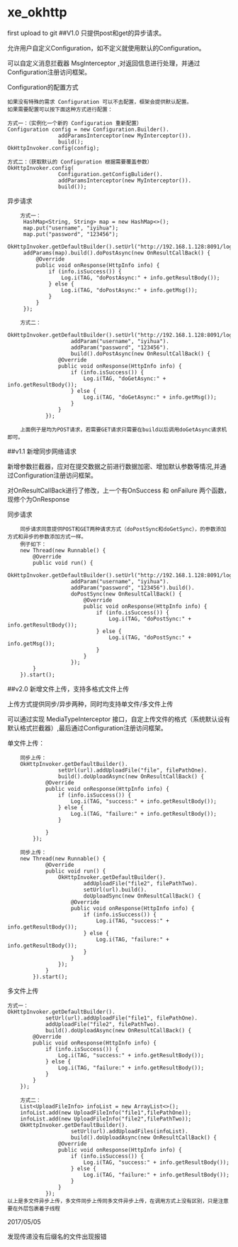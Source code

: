 # xe_okhttp
first upload to git
##V1.0
只提供post和get的异步请求。

允许用户自定义Configuration，如不定义就使用默认的Configuration。

可以自定义消息拦截器 MsgInterceptor ,对返回信息进行处理，并通过Configuration注册访问框架。

Configuration的配置方式
    
    如果没有特殊的需求 Configuration 可以不去配置，框架会提供默认配置。
    如果需要配置可以按下面这种方式进行配置：
    
    方式一：（实例化一个新的 Configuration 重新配置）
    Configuration config = new Configuration.Builder().
                    addParamsInterceptor(new MyInterceptor()).
                    build();
    OkHttpInvoker.config(config);
    
    方式二：（获取默认的 Configuration 根据需要覆盖参数）
    OkHttpInvoker.config(
                    Configuration.getConfigBulider().
                    addParamsInterceptor(new MyInterceptor()).
                    build());
    
异步请求

        方式一：
         HashMap<String, String> map = new HashMap<>();
         map.put("username", "iyihua");
         map.put("password", "123456");
         OkHttpInvoker.getDefaultBuilder().setUrl("http://192.168.1.128:8091/login").
         addParams(map).build().doPostAsync(new OnResultCallBack() {
             @Override
             public void onResponse(HttpInfo info) {
                 if (info.isSuccess()) {
                     Log.i(TAG, "doPostAsync:" + info.getResultBody());
                 } else {
                     Log.i(TAG, "doPostAsync:" + info.getMsg());
                 }
             }
         });
        
        方式二：
        OkHttpInvoker.getDefaultBuilder().setUrl("http://192.168.1.128:8091/login").
                        addParam("username", "iyihua").
                        addParam("password", "123456").
                        build().doPostAsync(new OnResultCallBack() {
                    @Override
                    public void onResponse(HttpInfo info) {
                        if (info.isSuccess()) {
                            Log.i(TAG, "doGetAsync:" + info.getResultBody());
                        } else {
                            Log.i(TAG, "doGetAsync:" + info.getMsg());
                        }
                    }
                });
                
        上面例子是均为POST请求，若需要GET请求只需要在build以后调用doGetAsync请求机即可。
        
##v1.1 
新增同步网络请求

新增参数拦截器，应对在提交数据之前进行数据加密、增加默认参数等情况,并通过Configuration注册访问框架。

对OnResultCallBack进行了修改，上一个有OnSuccess 和 onFailure 两个函数，现修个为OnResponse

同步请求

        同步请求同意提供POST和GET两种请求方式（doPostSync和doGetSync），的参数添加方式和异步的参数添加方式一样。
        例子如下：
        new Thread(new Runnable() {
            @Override
            public void run() {
                OkHttpInvoker.getDefaultBuilder().setUrl("http://192.168.1.128:8091/login").
                        addParam("username", "iyihua").
                        addParam("password", "123456").build().
                        doPostSync(new OnResultCallBack() {
                            @Override
                            public void onResponse(HttpInfo info) {
                                if (info.isSuccess()) {
                                    Log.i(TAG, "doPostSync:" + info.getResultBody());
                                } else {
                                    Log.i(TAG, "doPostSync:" + info.getMsg());
                                }
                            }
                        });
            }
        }).start();

##v2.0
新增文件上传，支持多格式文件上传

上传方式提供同步/异步两种，同时均支持单文件/多文件上传

可以通过实现 MediaTypeInterceptor 接口，自定上传文件的格式（系统默认设有默认格式拦截器）,最后通过Configuration注册访问框架。

单文件上传：

        同步上传：
        OkHttpInvoker.getDefaultBuilder().
                    setUrl(url).addUploadFile("file", filePathOne).
                    build().doUploadAsync(new OnResultCallBack() {
                @Override
                public void onResponse(HttpInfo info) {
                    if (info.isSuccess()) {
                        Log.i(TAG, "success:" + info.getResultBody());
                    } else {
                        Log.i(TAG, "failure:" + info.getResultBody());
                    }
    
                }
            });
            
        同步上传：
        new Thread(new Runnable() {
                @Override
                public void run() {
                    OkHttpInvoker.getDefaultBuilder().
                            addUploadFile("file2", filePathTwo).
                            setUrl(url).build().
                            doUploadSync(new OnResultCallBack() {
                        @Override
                        public void onResponse(HttpInfo info) {
                            if (info.isSuccess()) {
                                Log.i(TAG, "success:" + info.getResultBody());
                            } else {
                                Log.i(TAG, "failure:" + info.getResultBody());
                            }
                        }
                    });
                }
            }).start();
    
多文件上传
    
    方式一：
    OkHttpInvoker.getDefaultBuilder().
                setUrl(url).addUploadFile("file1", filePathOne).
                addUploadFile("file2", filePathTwo).
                build().doUploadAsync(new OnResultCallBack() {
            @Override
            public void onResponse(HttpInfo info) {
                if (info.isSuccess()) {
                    Log.i(TAG, "success:" + info.getResultBody());
                } else {
                    Log.i(TAG, "failure:" + info.getResultBody());
                }
            }
        });
        
        方式二：
        List<UploadFileInfo> infoList = new ArrayList<>();
        infoList.add(new UploadFileInfo("file1",filePathOne));
        infoList.add(new UploadFileInfo("file2",filePathTwo));
        OkHttpInvoker.getDefaultBuilder().
                        setUrl(url).addUploadFiles(infoList).
                        build().doUploadAsync(new OnResultCallBack() {
                    @Override
                    public void onResponse(HttpInfo info) {
                        if (info.isSuccess()) {
                            Log.i(TAG, "success:" + info.getResultBody());
                        } else {
                            Log.i(TAG, "failure:" + info.getResultBody());
                        }
                    }
                });
    以上是多文件异步上传，多文件同步上传同多文件异步上传，在调用方式上没有区别，只是注意要在外层包裹着子线程
    
2017/05/05

发现传递没有后缀名的文件出现报错
